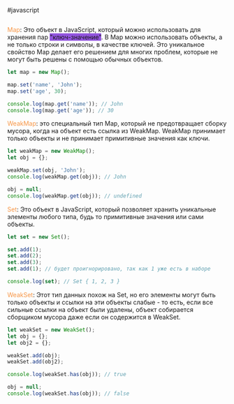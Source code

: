 #javascript 
```table-of-contents
```
<font color="#f79646">Map</font>: Это объект в JavaScript, который можно использовать для хранения пар <span style="background:#9254de">"ключ-значение"</span>. В Map можно использовать объекты, а не только строки и символы, в качестве ключей. Это уникальное свойство Map делает его решением для многих проблем, которые не могут быть решены с помощью обычных объектов.

```js
let map = new Map();

map.set('name', 'John');
map.set('age', 30);

console.log(map.get('name')); // John
console.log(map.get('age')); // 30
```

<font color="#f79646">WeakMap</font>: это специальный тип Map, который не предотвращает сборку мусора, когда на объект есть ссылка из WeakMap. WeakMap принимает только объекты и не принимает примитивные значения как ключи.

```js
let weakMap = new WeakMap();
let obj = {};

weakMap.set(obj, 'John');
console.log(weakMap.get(obj)); // John

obj = null; 
console.log(weakMap.get(obj)); // undefined
```

<font color="#f79646">Set</font>: Это объект в JavaScript, который позволяет хранить уникальные элементы любого типа, будь то примитивные значения или сами объекты.

```js
let set = new Set();

set.add(1);
set.add(2);
set.add(3);
set.add(1); // будет проигнорировано, так как 1 уже есть в наборе

console.log(set); // Set { 1, 2, 3 }
```

<font color="#f79646">WeakSet</font>: Этот тип данных похож на Set, но его элементы могут быть только объекты и ссылки на эти объекты слабые - то есть, если все сильные ссылки на объект были удалены, объект собирается сборщиком мусора даже если он содержится в WeakSet.

```js
let weakSet = new WeakSet();
let obj = {};
let obj2 = {};

weakSet.add(obj);
weakSet.add(obj2);

console.log(weakSet.has(obj)); // true

obj = null; 
console.log(weakSet.has(obj)); // false
```